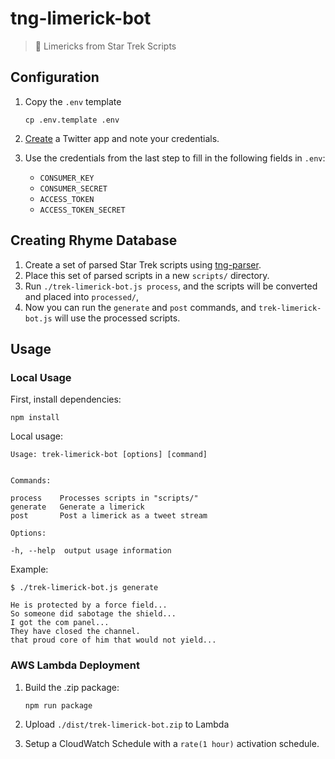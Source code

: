 # tng-limerick-bot
> 🖖 Limericks from Star Trek Scripts

## Configuration

1. Copy the `.env` template

    ```
    cp .env.template .env
    ```

2. [Create](https://apps.twitter.com/) a Twitter app and note your credentials.
3. Use the credentials from the last step to fill in the following fields in  `.env`:
    * `CONSUMER_KEY`
    * `CONSUMER_SECRET`
    * `ACCESS_TOKEN`
    * `ACCESS_TOKEN_SECRET`

## Creating Rhyme Database

1. Create a set of parsed Star Trek scripts using [tng-parser](https://github.com/bcongdon/Scripts/tree/master/tng-parser).
2. Place this set of parsed scripts in a new `scripts/` directory.
3. Run `./trek-limerick-bot.js process`, and the scripts will be converted and placed into `processed/`,
4. Now you can run the `generate` and `post` commands, and `trek-limerick-bot.js` will use the processed scripts.

## Usage

### Local Usage

First, install dependencies:

```
npm install
```

Local usage:
```
Usage: trek-limerick-bot [options] [command]


Commands:

process    Processes scripts in "scripts/"
generate   Generate a limerick
post       Post a limerick as a tweet stream

Options:

-h, --help  output usage information
```

Example:

```
$ ./trek-limerick-bot.js generate

He is protected by a force field...
So someone did sabotage the shield...
I got the com panel...
They have closed the channel.
that proud core of him that would not yield...
```

### AWS Lambda Deployment

1. Build the .zip package:

    ```
    npm run package
    ```

2. Upload `./dist/trek-limerick-bot.zip` to Lambda
3. Setup a CloudWatch Schedule with a `rate(1 hour)` activation schedule.